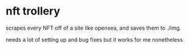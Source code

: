 # nft trollery

scrapes every NFT off of a site like opensea, and saves them to ./img.



needs a lot of setting up and bug fixes but it works for me nonetheless
